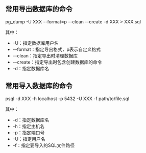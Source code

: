 ## 常用导出数据库的命令
pg_dump -U XXX --format=p --clean --create -d XXX > XXX.sql

其中：
- -U：指定数据库用户名
- --format：指定导出格式，p表示自定义格式
- --clean：指定导出时清理数据库
- --create：指定导出时包含创建数据库的命令
- -d：指定数据库名

## 常用导入数据库的命令
psql -d XXX -h localhost -p 5432 -U XXX -f path/to/file.sql

其中：
- -d：指定数据库名
- -h：指定主机名
- -p：指定端口号
- -U：指定用户名
- -f：指定要导入的SQL文件路径